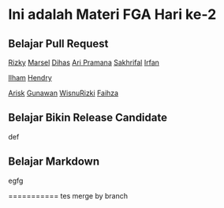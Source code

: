# Ini adalah Materi FGA Hari ke-2

## Belajar Pull Request
[Rizky](/rizky.html)
[Marsel](/marsel/index3.html)
[Dihas](dihas.html)
[Ari Pramana](/index10.html)
[Sakhrifal](/sakhrifal.html)
[Irfan](/irfan.html)

[Ilham](/ilham.html)
[Hendry](/hendry.html)




[Arisk](/arisk.html)
[Gunawan](/index99.html)
[WisnuRizki](/wisnurizki.html)
[Faihza](/faihza.html)
## Belajar Bikin Release Candidate
def
## Belajar Markdown
egfg

===========
tes merge by branch
